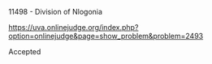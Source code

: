 11498 - Division of Nlogonia

https://uva.onlinejudge.org/index.php?option=onlinejudge&page=show_problem&problem=2493

Accepted

